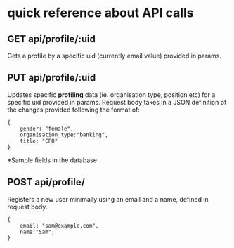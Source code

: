 # quick reference about API calls

## GET api/profile/:uid
Gets a profile by a specific uid (currently email value) provided in params.


## PUT api/profile/:uid
Updates specific **profiling** data (ie. organisation type, position etc) for a specific uid provided in params. Request body takes in a JSON definition of the changes provided following the format of:

```
{
    gender: "female",
    organisation_type:"banking",
    title: "CFO"
}
```
*Sample fields in the database

## POST api/profile/
Registers a new user minimally using an email and a name, defined in request body. 

```
{
    email: "sam@example.com",
    name:"Sam",
}
```